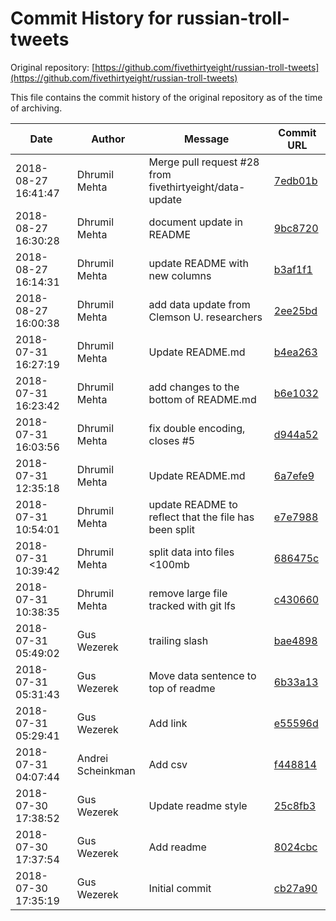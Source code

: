 ﻿# Commit History for russian-troll-tweets

Original repository: [https://github.com/fivethirtyeight/russian-troll-tweets](https://github.com/fivethirtyeight/russian-troll-tweets)

This file contains the commit history of the original repository as of the time of archiving.

| Date | Author | Message | Commit URL |
|------|--------|---------|------------|
| 2018-08-27 16:41:47 | Dhrumil Mehta | Merge pull request #28 from fivethirtyeight/data-update | [7edb01b](https://github.com/fivethirtyeight/russian-troll-tweets/commit/7edb01bfe167e3fec093d55cea10773aae15454f) |
| 2018-08-27 16:30:28 | Dhrumil Mehta | document update in README | [9bc8720](https://github.com/fivethirtyeight/russian-troll-tweets/commit/9bc872092e5268bf9f7cc62f844803a1d9883929) |
| 2018-08-27 16:14:31 | Dhrumil Mehta | update README with new columns | [b3af1f1](https://github.com/fivethirtyeight/russian-troll-tweets/commit/b3af1f1717f62143628121b841fdd22e75e1886d) |
| 2018-08-27 16:00:38 | Dhrumil Mehta | add data update from Clemson U. researchers | [2ee25bd](https://github.com/fivethirtyeight/russian-troll-tweets/commit/2ee25bd8da05942c3e6160828d175f9da19ca988) |
| 2018-07-31 16:27:19 | Dhrumil Mehta | Update README.md | [b4ea263](https://github.com/fivethirtyeight/russian-troll-tweets/commit/b4ea263d3f95ea006e49202c0770296e33825d28) |
| 2018-07-31 16:23:42 | Dhrumil Mehta | add changes to the bottom of README.md | [b6e1032](https://github.com/fivethirtyeight/russian-troll-tweets/commit/b6e1032eeef5fa5cd391ca845064898fc20c7c00) |
| 2018-07-31 16:03:56 | Dhrumil Mehta | fix double encoding, closes #5 | [d944a52](https://github.com/fivethirtyeight/russian-troll-tweets/commit/d944a52dc93135d51f283bbdbd02e02f3911b28d) |
| 2018-07-31 12:35:18 | Dhrumil Mehta | Update README.md | [6a7efe9](https://github.com/fivethirtyeight/russian-troll-tweets/commit/6a7efe9e6bdd0b52166b9b9d48587e5040debdd7) |
| 2018-07-31 10:54:01 | Dhrumil Mehta | update README to reflect that the file has been split | [e7e7988](https://github.com/fivethirtyeight/russian-troll-tweets/commit/e7e7988da4e7c822093b4e1fc519f847c92e9adf) |
| 2018-07-31 10:39:42 | Dhrumil Mehta | split data into files <100mb | [686475c](https://github.com/fivethirtyeight/russian-troll-tweets/commit/686475c10d83a536168e44446c2eecb063b7eed8) |
| 2018-07-31 10:38:35 | Dhrumil Mehta | remove large file tracked with git lfs | [c430660](https://github.com/fivethirtyeight/russian-troll-tweets/commit/c430660718b1e8e819b547268487652169a40b69) |
| 2018-07-31 05:49:02 | Gus Wezerek | trailing slash | [bae4898](https://github.com/fivethirtyeight/russian-troll-tweets/commit/bae48988e4e7986afc1c2e1c687bc99feccf406c) |
| 2018-07-31 05:31:43 | Gus Wezerek | Move data sentence to top of readme | [6b33a13](https://github.com/fivethirtyeight/russian-troll-tweets/commit/6b33a1318a6b12741eda85c6463ac095afc385ef) |
| 2018-07-31 05:29:41 | Gus Wezerek | Add link | [e55596d](https://github.com/fivethirtyeight/russian-troll-tweets/commit/e55596d4f504d074c07b2003e81025c2653bb8d4) |
| 2018-07-31 04:07:44 | Andrei Scheinkman | Add csv | [f448814](https://github.com/fivethirtyeight/russian-troll-tweets/commit/f4488140499d752d5b39e66b00cf0ffd6f3a111b) |
| 2018-07-30 17:38:52 | Gus Wezerek | Update readme style | [25c8fb3](https://github.com/fivethirtyeight/russian-troll-tweets/commit/25c8fb3321dccbbedf1d318144dc2eeaf0cfac03) |
| 2018-07-30 17:37:54 | Gus Wezerek | Add readme | [8024cbc](https://github.com/fivethirtyeight/russian-troll-tweets/commit/8024cbcfb09200b5b15d68f4c8f4f06fd0b28607) |
| 2018-07-30 17:35:19 | Gus Wezerek | Initial commit | [cb27a90](https://github.com/fivethirtyeight/russian-troll-tweets/commit/cb27a90c90121aef79defa81b2881b18dba7b7fb) |

